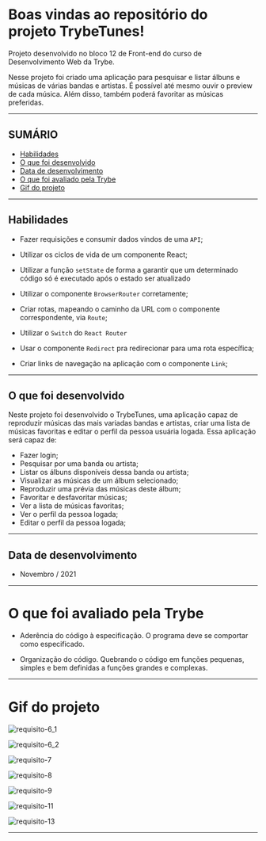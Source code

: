 # Boas vindas ao repositório do projeto TrybeTunes!

Projeto desenvolvido no bloco 12 de Front-end do curso de Desenvolvimento Web da Trybe.

Nesse projeto foi criado uma aplicação para pesquisar e listar álbuns e músicas de várias bandas e artistas. É possível até mesmo ouvir o preview de cada música. Além disso, também poderá favoritar as músicas preferidas.

---

## SUMÁRIO

- [Habilidades](#habilidades)
- [O que foi desenvolvido](#o-que-foi-desenvolvido)
- [Data de desenvolvimento](#data-de-desenvolvimento)
- [O que foi avaliado pela Trybe](#o-que-foi-avaliado-pela-trybe)
- [Gif do projeto](#gif-do-projeto)


---

## Habilidades

- Fazer requisições e consumir dados vindos de uma `API`;

- Utilizar os ciclos de vida de um componente React;

- Utilizar a função `setState` de forma a garantir que um determinado código só é executado após o estado ser atualizado

- Utilizar o componente `BrowserRouter` corretamente;

- Criar rotas, mapeando o caminho da URL com o componente correspondente, via `Route`;

- Utilizar o `Switch` do `React Router`

- Usar o componente `Redirect` pra redirecionar para uma rota específica;

- Criar links de navegação na aplicação com o componente `Link`;


---


## O que foi desenvolvido

Neste projeto foi desenvolvido o TrybeTunes, uma aplicação capaz de reproduzir músicas das mais variadas bandas e artistas, criar uma lista de músicas favoritas e editar o perfil da pessoa usuária logada. Essa aplicação será capaz de:

  - Fazer login;
  - Pesquisar por uma banda ou artista;
  - Listar os álbuns disponíveis dessa banda ou artista;
  - Visualizar as músicas de um álbum selecionado;
  - Reproduzir uma prévia das músicas deste álbum;
  - Favoritar e desfavoritar músicas;
  - Ver a lista de músicas favoritas;
  - Ver o perfil da pessoa logada;
  - Editar o perfil da pessoa logada;


---


## Data de desenvolvimento

  - Novembro / 2021

---

# O que foi avaliado pela Trybe

- Aderência do código à especificação. O programa deve se comportar como especificado.

- Organização do código. Quebrando o código em funções pequenas, simples e bem definidas a funções grandes e complexas.


---


# Gif do projeto

![requisito-6_1](images/requisito6_1.gif)

![requisito-6_2](images/requisito6_2.gif)

![requisito-7](images/requisito7.gif)

![requisito-8](images/requisito8.gif)

![requisito-9](images/requisito9.gif)

![requisito-11](images/requisito11.gif)

![requisito-13](images/requisito13.gif)


---
